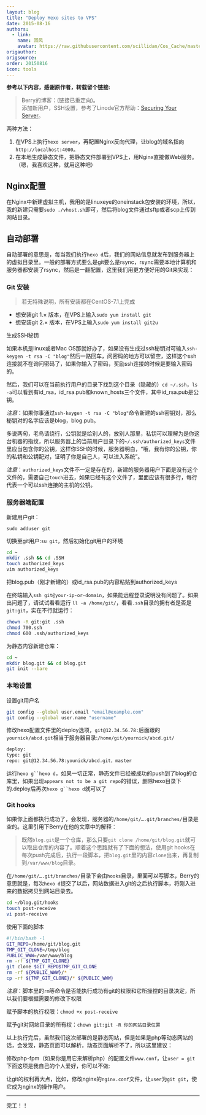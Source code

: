 ```yaml
---
layout: blog
title: "Deploy Hexo sites to VPS"
date: 2015-08-16
authors: 
  - link: 
    name: 回风
    avatar: https://raw.githubusercontent.com/scillidan/Cos_Cache/master/avater/jin.png
origauthor: 
origsource: 
order: 20150816
icon: tools
---
```


**参考以下内容，感谢原作者，转载留个链接:**

> Berry的博客：(链接已重定向)。  
> 添加新用户，SSH设置，参考了Linode官方帮助：[Securing Your Server](https://web.archive.org/web/20180412094819/https://www.linode.com/docs/security/securing-your-server/)。

两种方法：

1. 在VPS上执行`hexo server`，再配置Nginx反向代理，让blog的域名指向`http://localhost:4000`。
2. 在本地生成静态文件，把静态文件部署到VPS上，用Nginx直接做Web服务。（嗯，我喜欢这种，就用这种吧）

## Nginx配置

在Nginx中新建虚拟主机，我用的是linuxeye的oneinstack包安装的环境，所以，我的新建只需要`sudo ./vhost.sh`即可，然后将blog文件通过sftp或者scp上传到网站目录。

## 自动部署

自动部署的意思是，每当我们执行`hexo d`后，我们的网站信息就发布到服务器上的虚拟目录里。一般的部署方式要么是git要么是rsync，rsync需要本地计算机和服务器都安装了rsync，然后是一翻配置，这里我们用更方便好用的Git来实现：

### Git 安装

> 若无特殊说明，所有安装都在CentOS-7.1上完成

- 想安装git 1.× 版本，在VPS上输入`sudo yum install git`
- 想安装git 2.× 版本，在VPS上输入`sudo yum install git2u`

生成SSH秘钥

如果本机是linux或者Mac OS那就好办了，如果没有生成过ssh秘钥对可输入`ssh-keygen -t rsa -C "blog"`然后一路回车，问密码的地方可以留空，这样这个ssh连接就不在询问密码了，如果你输入了密码，奖励ssh连接的时候是要输入密码的。

然后，我们可以在当前执行用户的目录下找到这个目录（隐藏的）`cd ~/.ssh`，`ls -a`可以看到有id_rsa，id_rsa.pub和known_hosts三个文件，其中id_rsa.pub是公钥。

*注意*：如果你事通过`ssh-keygen -t rsa -C "blog"`命令新建的ssh密钥对，那么秘钥对的名字应该是blog，blog.pub。

多说两句，老鸟请绕行，公钥就是给别人的，放别人那里，私钥可以理解为是你这台机器的指纹，所以服务器上的当前用户目录下的`~/.ssh/authorized_keys`文件里应当包含你的公钥，这样你SSH的时候，服务器明白，“哦，我有你的公钥，你的私钥和公钥配对，证明了你是自己人，可以进入系统”。

*注意*：`authorized_keys`文件不一定是存在的，新建的服务器用户下面是没有这个文件的，需要自己`touch`进去，如果已经有这个文件了，里面应该有很多行，每行代表一个可以ssh连接的主机的公钥。

### 服务器端配置

新建用户git：

`sudo adduser git`

切换至git用户:`su git`，然后初始化git用户的环境

```bash
cd ~
mkdir .ssh && cd .SSH
touch authorized_keys
vim authorized_keys
```

把blog.pub（刚才新建的）或id_rsa.pub的内容粘贴到authorized_keys

在终端输入`ssh git@your-ip-or-domain`，如果能远程登录说明没有问题了。如果出问题了，请试试看看运行 `ll -a /home/git/`，看看`.ssh`目录的拥有者是否是`git:git`，实在不行就运行：

```bash
chown -R git:git .ssh
chmod 700.ssh
chmod 600 .ssh/authorized_keys
```

为静态内容新建仓库：

```bash
cd ~
mkdir blog.git && cd blog.git
git init --bare
```

### 本地设置

设置git用户名

```bash
git config --global user.email "email@example.com"
git config --global user.name "username"
```

修改hexo配置文件里的deploy选项，`git@12.34.56.78:`后面跟的`yournick/abcd.git`相当于服务器目录:`/home/git/yournick/abcd.git/`

```bash
deploy:
type: git
repo: git@12.34.56.78:younick/abcd.git，master
```

运行`hexo g``hexo d`，如果一切正常，静态文件已经被成功的push到了blog的仓库里，如果出现`appears not to be a git repo`的错误，删除hexo目录下的.deploy后再次`hexo g``hexo d`就可以了

### Git hooks

如果你上面都执行成功了，会发现，服务器的`/home/git/….git/branches/`目录是空的。这里引用下Berry在他的文章中的解释：

> 既然`blog.git`是一个仓库，那么只要`git clone /home/git/blog.git`就可以取出仓库的内容了。顺着这个思路就有了下面的想法，使用git hooks在每次push完成后，执行一段脚本，把`blog.git`里的内容`clone`出来，再复制到`/var/www/blog`目录。

在`/home/git/….git/branches/`目录下会由`hooks`目录，里面可以写脚本，Berry的意思就是，每次`hexo d`提交了以后，网站数据进入git的之后执行脚本，将刚入进来的数据拷贝到网站目录去。

```bash
cd ~/blog.git/hooks
touch post-receive
vi post-receive
```

使用下面的脚本

```bash
#!/bin/bash -l
GIT_REPO=/home/git/blog.git
TMP_GIT_CLONE=/tmp/blog
PUBLIC_WWW=/var/www/blog
rm -rf ${TMP_GIT_CLONE}
git clone $GIT_REPO$TMP_GIT_CLONE
rm -rf ${PUBLIC_WWW}/*
cp -rf ${TMP_GIT_CLONE}/* ${PUBLIC_WWW}
```

*注意*：脚本里的`rm`等命令是否能执行成功有git的权限和它所操控的目录决定，所以我们要根据需要的修改下权限

赋予脚本的执行权限：`chmod +x post-receive`

赋予git对网站目录的所有权：`chown git:git -R 你的网站目录位置`

以上执行完后，虽然我们这次部署的是静态网站，但是如果是php等动态网站的话，会发现，静态页面可以解析，动态页面解析不了，所以这里建议：

修改php-fpm（如果你是用它来解析php）的配置文件`www.conf`，让`user = git`下面这项是我自己的个人爱好，你可以不做:

让git的权利再大点，比如，修改nginx的`nginx.conf`文件，让`user`为`git git`，使它成为nginx的操作用户。

---

完工！！